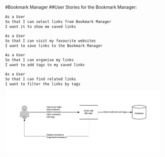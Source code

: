 #Bookmark Manager
##User Stories for the Bookmark Manager:

```
As a User
So that I can select links from Bookmark Manager
I want it to show me saved links
```
```
As a User
So that I can visit my favourite websites
I want to save links to the Bookmark Manager
```
```
As a User
So that I can organise my links
I want to add tags to my saved links
```
```
As a User
So that I can find related links
I want to filter the links by tags
```
![User Stories Diagram](image.jpeg)
